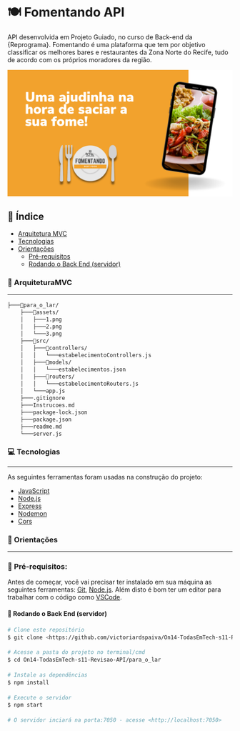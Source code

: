 <!-- ![assets/3.png](assets/3.png) -->

# 🍽️ Fomentando API 

API desenvolvida em Projeto Guiado, no curso de  Back-end da {Reprograma}. Fomentando é uma plataforma que tem por objetivo classificar os melhores bares e restaurantes da Zona Norte do Recife, tudo de acordo com os próprios moradores da região.

![assets/1.png](assets/1.png)

## 📑 Índice

   * [Arquitetura MVC](#ArquiteturaMVC)
   * [Tecnologias](#Tecnologias)
   * [Orientações](#instalacao)
      * [Pré-requisitos](#pre-requisitos)
      * [Rodando o Back End (servidor)](#Rodando-o-Back-End)

### 🧱 ArquiteturaMVC
---
```
├───📂para_o_lar/
    ├───📂assets/
    │   ├───1.png
    │   ├───2.png
    │   └───3.png
    ├───📂src/
    │   ├───📂controllers/
    │   │   └───estabelecimentoControllers.js
    │   ├───📂models/
    │   │   └───estabelecimentos.json
    │   ├───📂routers/
    │   │   └───estabelecimentoRouters.js
    │   └───app.js
    ├───.gitignore
    ├───Instrucoes.md
    ├───package-lock.json
    ├───package.json
    ├───readme.md
    └───server.js
```
### 💻 Tecnologias
---
As seguintes ferramentas foram usadas na construção do projeto:

- [JavaScript](https://www.javascript.com/)
- [Node.js](https://nodejs.org/en/)
- [Express](https://expressjs.com/pt-br/)
- [Nodemon](https://nodemon.io/)
- [Cors](https://www.typescriptlang.org/)

### 📌 Orientações
---
### 📎 Pré-requisitos:
Antes de começar, você vai precisar ter instalado em sua máquina as seguintes ferramentas:
[Git](https://git-scm.com), [Node.js](https://nodejs.org/en/). 
Além disto é bom ter um editor para trabalhar com o código como [VSCode](https://code.visualstudio.com/).

#### 🎲 Rodando o Back End (servidor)

```bash
# Clone este repositório
$ git clone <https://github.com/victoriardspaiva/On14-TodasEmTech-s11-Revisao-API>

# Acesse a pasta do projeto no terminal/cmd
$ cd On14-TodasEmTech-s11-Revisao-API/para_o_lar

# Instale as dependências
$ npm install

# Execute o servidor
$ npm start

# O servidor inciará na porta:7050 - acesse <http://localhost:7050>
```